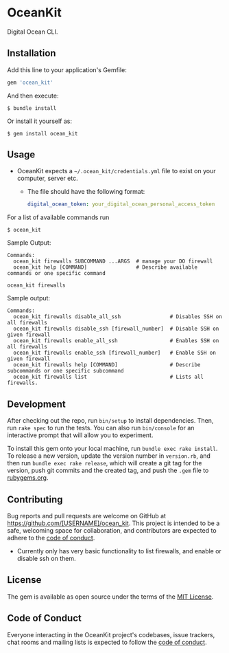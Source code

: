 # OceanKit

Digital Ocean CLI.

## Installation

Add this line to your application's Gemfile:

```ruby
gem 'ocean_kit'
```

And then execute:

    $ bundle install

Or install it yourself as:

    $ gem install ocean_kit

## Usage

- OceanKit expects a `~/.ocean_kit/credentials.yml` file to exist on your computer, server etc.

  - The file should have the following format:

    ```yml
    digital_ocean_token: your_digital_ocean_personal_access_token
    ```

For a list of available commands run

```
$ ocean_kit
```

Sample Output:

```text
Commands:
  ocean_kit firewalls SUBCOMMAND ...ARGS  # manage your DO firewall
  ocean_kit help [COMMAND]                # Describe available commands or one specific command
```

```
ocean_kit firewalls
```

Sample output:

```text
Commands:
  ocean_kit firewalls disable_all_ssh                # Disables SSH on all firewalls
  ocean_kit firewalls disable_ssh [firewall_number]  # Disable SSH on given firewall
  ocean_kit firewalls enable_all_ssh                 # Enables SSH on all firewalls
  ocean_kit firewalls enable_ssh [firewall_number]   # Enable SSH on given firewall
  ocean_kit firewalls help [COMMAND]                 # Describe subcommands or one specific subcommand
  ocean_kit firewalls list                           # Lists all firewalls.
```

## Development

After checking out the repo, run `bin/setup` to install dependencies. Then, run `rake spec` to run the tests. You can also run `bin/console` for an interactive prompt that will allow you to experiment.

To install this gem onto your local machine, run `bundle exec rake install`. To release a new version, update the version number in `version.rb`, and then run `bundle exec rake release`, which will create a git tag for the version, push git commits and the created tag, and push the `.gem` file to [rubygems.org](https://rubygems.org).

## Contributing

Bug reports and pull requests are welcome on GitHub at https://github.com/[USERNAME]/ocean_kit. This project is intended to be a safe, welcoming space for collaboration, and contributors are expected to adhere to the [code of conduct](https://github.com/[USERNAME]/ocean_kit/blob/main/CODE_OF_CONDUCT.md).

- Currently only has very basic functionality to list firewalls, and enable or disable ssh on them.

## License

The gem is available as open source under the terms of the [MIT License](https://opensource.org/licenses/MIT).

## Code of Conduct

Everyone interacting in the OceanKit project's codebases, issue trackers, chat rooms and mailing lists is expected to follow the [code of conduct](https://github.com/leopolicastro/ocean_kit/blob/main/CODE_OF_CONDUCT.md).
